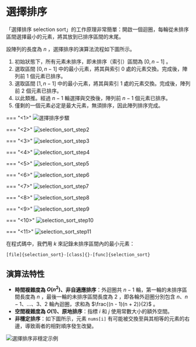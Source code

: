 # 選擇排序

「選擇排序 selection sort」的工作原理非常簡單：開啟一個迴圈，每輪從未排序區間選擇最小的元素，將其放到已排序區間的末尾。

設陣列的長度為 $n$ ，選擇排序的演算法流程如下圖所示。

1. 初始狀態下，所有元素未排序，即未排序（索引）區間為 $[0, n-1]$ 。
2. 選取區間 $[0, n-1]$ 中的最小元素，將其與索引 $0$ 處的元素交換。完成後，陣列前 1 個元素已排序。
3. 選取區間 $[1, n-1]$ 中的最小元素，將其與索引 $1$ 處的元素交換。完成後，陣列前 2 個元素已排序。
4. 以此類推。經過 $n - 1$ 輪選擇與交換後，陣列前 $n - 1$ 個元素已排序。
5. 僅剩的一個元素必定是最大元素，無須排序，因此陣列排序完成。

=== "<1>"
    ![選擇排序步驟](selection_sort.assets/selection_sort_step1.png)

=== "<2>"
    ![selection_sort_step2](selection_sort.assets/selection_sort_step2.png)

=== "<3>"
    ![selection_sort_step3](selection_sort.assets/selection_sort_step3.png)

=== "<4>"
    ![selection_sort_step4](selection_sort.assets/selection_sort_step4.png)

=== "<5>"
    ![selection_sort_step5](selection_sort.assets/selection_sort_step5.png)

=== "<6>"
    ![selection_sort_step6](selection_sort.assets/selection_sort_step6.png)

=== "<7>"
    ![selection_sort_step7](selection_sort.assets/selection_sort_step7.png)

=== "<8>"
    ![selection_sort_step8](selection_sort.assets/selection_sort_step8.png)

=== "<9>"
    ![selection_sort_step9](selection_sort.assets/selection_sort_step9.png)

=== "<10>"
    ![selection_sort_step10](selection_sort.assets/selection_sort_step10.png)

=== "<11>"
    ![selection_sort_step11](selection_sort.assets/selection_sort_step11.png)

在程式碼中，我們用 $k$ 來記錄未排序區間內的最小元素：

```src
[file]{selection_sort}-[class]{}-[func]{selection_sort}
```

## 演算法特性

- **時間複雜度為 $O(n^2)$、非自適應排序**：外迴圈共 $n - 1$ 輪，第一輪的未排序區間長度為 $n$ ，最後一輪的未排序區間長度為 $2$ ，即各輪外迴圈分別包含 $n$、$n - 1$、$\dots$、$3$、$2$ 輪內迴圈，求和為 $\frac{(n - 1)(n + 2)}{2}$ 。
- **空間複雜度為 $O(1)$、原地排序**：指標 $i$ 和 $j$ 使用常數大小的額外空間。
- **非穩定排序**：如下圖所示，元素 `nums[i]` 有可能被交換至與其相等的元素的右邊，導致兩者的相對順序發生改變。

![選擇排序非穩定示例](selection_sort.assets/selection_sort_instability.png)
